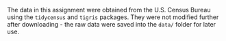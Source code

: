 The data in this assignment were obtained from the U.S. Census Bureau using the `tidycensus` and `tigris` packages. They were not modified further after downloading - the raw data were saved into the `data/` folder for later use.